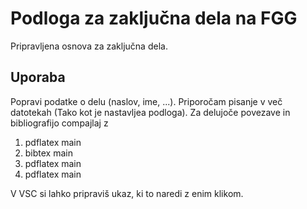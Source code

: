 # Podloga za zaključna dela na FGG
Pripravljena osnova za zaključna dela.


## Uporaba
Popravi podatke o delu (naslov, ime, ...).
Priporočam pisanje v več datotekah (Tako kot je nastavljea podloga).
Za delujoče povezave in bibliografijo compajlaj z
1. pdflatex main
2. bibtex main
3. pdflatex main
4. pdflatex main

V VSC si lahko pripraviš ukaz, ki to naredi z enim klikom.
